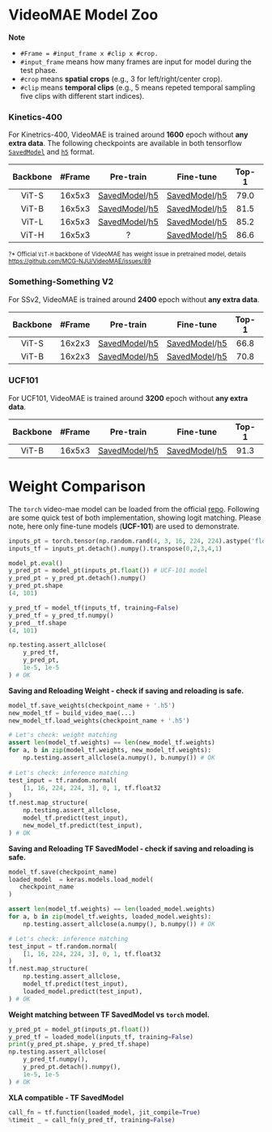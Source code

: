 # VideoMAE Model Zoo

**Note**

- `#Frame = #input_frame x #clip x #crop.`
- `#input_frame` means how many frames are input for model during the test phase.
- `#crop` means **spatial crops** (e.g., 3 for left/right/center crop).
- `#clip` means **temporal clips** (e.g., 5 means repeted temporal sampling five clips with different start indices).

### Kinetics-400

For Kinetrics-400, VideoMAE is trained around **1600** epoch without **any extra data**. The following checkpoints are available in both tensorflow [`SavedModel`](https://www.tensorflow.org/guide/saved_model) and [`h5`](https://keras.io/api/saving/weights_saving_and_loading/#save_weights-method) format.


| Backbone | \#Frame | Pre-train | Fine-tune | Top-1 | Top-5 |
 | :--: | :--: | :--: | :--: | :---: | :---: |
  ViT-S    | 16x5x3  | [SavedModel](https://github.com/innat/VideoMAE/releases/download/v1.1/TFVideoMAE_S_K400_16x224_PT.zip)/[h5](https://github.com/innat/VideoMAE/releases/download/v1.0/TFVideoMAE_S_K400_16x224_PT.h5) | [SavedModel](https://github.com/innat/VideoMAE/releases/download/v1.1/TFVideoMAE_S_K400_16x224_FT.zip)/[h5](https://github.com/innat/VideoMAE/releases/download/v1.0/TFVideoMAE_S_16x224_FT.h5) | 79.0 | 93.8   |
  ViT-B    | 16x5x3  | [SavedModel](https://github.com/innat/VideoMAE/releases/download/v1.1/TFVideoMAE_B_K400_16x224_PT.zip)/[h5](https://github.com/innat/VideoMAE/releases/download/v1.0/TFVideoMAE_B_K400_16x224_PT.h5) | [SavedModel](https://github.com/innat/VideoMAE/releases/download/v1.1/TFVideoMAE_B_K400_16x224_FT.zip)/[h5](https://github.com/innat/VideoMAE/releases/download/v1.0/TFVideoMAE_B_K400_16x224_FT.h5) | 81.5  | 95.1  |
  ViT-L    | 16x5x3  | [SavedModel](https://github.com/innat/VideoMAE/releases/download/v1.1/TFVideoMAE_L_K400_16x224_PT.zip)/[h5](https://github.com/innat/VideoMAE/releases/download/v1.0/TFVideoMAE_L_K400_16x224_PT.h5) | [SavedModel](https://github.com/innat/VideoMAE/releases/download/v1.0/TFVideoMAE_L_K400_16x224_FT.h5)/[h5](https://github.com/innat/VideoMAE/releases/download/v1.0/TFVideoMAE_L_K400_16x224_FT.h5) | 85.2  | 96.8  |
  ViT-H    | 16x5x3  | ? | [SavedModel](https://drive.google.com/drive/folders/1DdwGd-EXD0Rc-05mirZOU3W7b8LlHYJ7?usp=sharing)/[h5](https://drive.google.com/file/d/1ZS7fWw3SbgKpLAdN7QQLm9_pIomwYEtI/view?usp=sharing) | 86.6 | 97.1   |

<sup>?* Official `ViT-H` backbone of VideoMAE has weight issue in pretrained model, details https://github.com/MCG-NJU/VideoMAE/issues/89</sup>

### Something-Something V2

For SSv2, VideoMAE is trained around **2400** epoch without **any extra data**.

| Backbone | \#Frame |                          Pre-train                           |                          Fine-tune                           | Top-1 | Top-5 |
| :------: | :-----: | :----------------------------------------------------------: | :----------------------------------------------------------: | :---: | :---: |
|  ViT-S    | 16x2x3  | [SavedModel](https://github.com/innat/VideoMAE/releases/download/v1.1/TFVideoMAE_S_SSv2_16x224_PT.zip)/[h5](https://github.com/innat/VideoMAE/releases/download/v1.0/TFVideoMAE_S_SSv2_16x224_PT.h5) | [SavedModel](https://github.com/innat/VideoMAE/releases/download/v1.1/TFVideoMAE_S_SSv2_16x224_FT.zip)/[h5](https://github.com/innat/VideoMAE/releases/download/v1.0/TFVideoMAE_S_SSv2_16x224_FT.h5) | 66.8 | 90.3 |
|  ViT-B    | 16x2x3  | [SavedModel](https://github.com/innat/VideoMAE/releases/download/v1.1/TFVideoMAE_B_SSv2_16x224_PT.zip)/[h5](https://github.com/innat/VideoMAE/releases/download/v1.0/TFVideoMAE_B_SSv2_16x224_PT.h5) | [SavedModel](https://github.com/innat/VideoMAE/releases/download/v1.1/TFVideoMAE_B_SSv2_16x224_FT.zip)/[h5](https://github.com/innat/VideoMAE/releases/download/v1.0/TFVideoMAE_B_SSv2_16x224_FT.h5) | 70.8  | 92.4  |


### UCF101

For UCF101, VideoMAE is trained around **3200** epoch without **any extra data**.

| Backbone | \#Frame |  Pre-train  |  Fine-tune   | Top-1 | Top-5 |
| :---: | :-----: | :----: | :----: | :---: | :---: |
|  ViT-B   |  16x5x3  | [SavedModel](https://github.com/innat/VideoMAE/releases/download/v1.1/TFVideoMAE_B_UCF_16x224_PT.zip)/[h5](https://github.com/innat/VideoMAE/releases/download/v1.0/TFVideoMAE_B_UCF_16x224_PT.h5)  | [SavedModel](https://github.com/innat/VideoMAE/releases/download/v1.1/TFVideoMAE_B_UCF_16x224_FT.zip)/[h5](https://github.com/innat/VideoMAE/releases/download/v1.0/TFVideoMAE_B_UCF_16x224_FT.h5) | 91.3 |  98.5 |



# Weight Comparison

The `torch` video-mae model can be loaded from the official [repo](https://github.com/MCG-NJU/VideoMAE). Following are some quick test of both implementation, showing logit matching. Please note, here only fine-tune models (**UCF-101**) are used to demonstrate. 

```python
inputs_pt = torch.tensor(np.random.rand(4, 3, 16, 224, 224).astype('float32'))
inputs_tf = inputs_pt.detach().numpy().transpose(0,2,3,4,1)

model_pt.eval()
y_pred_pt = model_pt(inputs_pt.float()) # UCF-101 model
y_pred_pt = y_pred_pt.detach().numpy()
y_pred_pt.shape
(4, 101)

y_pred_tf = model_tf(inputs_tf, training=False)
y_pred_tf = y_pred_tf.numpy()
y_pred__tf.shape
(4, 101)

np.testing.assert_allclose(
    y_pred_tf, 
    y_pred_pt, 
    1e-5, 1e-5
) # OK
```

**Saving and Reloading Weight - check if saving and reloading is safe.**

```python
model_tf.save_weights(checkpoint_name + '.h5')
new_model_tf = build_video_mae(...)
new_model_tf.load_weights(checkpoint_name + '.h5')

# Let's check: weight matching
assert len(model_tf.weights) == len(new_model_tf.weights)
for a, b in zip(model_tf.weights, new_model_tf.weights):
    np.testing.assert_allclose(a.numpy(), b.numpy()) # OK
    
# Let's check: inference matching
test_input = tf.random.normal(
    [1, 16, 224, 224, 3], 0, 1, tf.float32
)
tf.nest.map_structure(
    np.testing.assert_allclose,
    model_tf.predict(test_input),
    new_model_tf.predict(test_input),
) # OK
```

**Saving and Reloading TF SavedModel - check if saving and reloading is safe.**

```python
model_tf.save(checkpoint_name)
loaded_model  = keras.models.load_model(
   checkpoint_name
)

assert len(model_tf.weights) == len(loaded_model.weights)
for a, b in zip(model_tf.weights, loaded_model.weights):
    np.testing.assert_allclose(a.numpy(), b.numpy()) # OK

# Let's check: inference matching
test_input = tf.random.normal(
    [1, 16, 224, 224, 3], 0, 1, tf.float32
)
tf.nest.map_structure(
    np.testing.assert_allclose,
    model_tf.predict(test_input),
    loaded_model.predict(test_input),
) # OK
```

**Weight matching between TF SavedModel vs `torch` model.**

```python
y_pred_pt = model_pt(inputs_pt.float())
y_pred_tf = loaded_model(inputs_tf, training=False)
print(y_pred_pt.shape, y_pred_tf.shape)
np.testing.assert_allclose(
    y_pred_tf.numpy(), 
    y_pred_pt.detach().numpy(), 
    1e-5, 1e-5
) # OK
```

**XLA compatible - TF SavedModel**

```python
call_fn = tf.function(loaded_model, jit_compile=True)
%timeit _ = call_fn(y_pred_tf, training=False)
```
